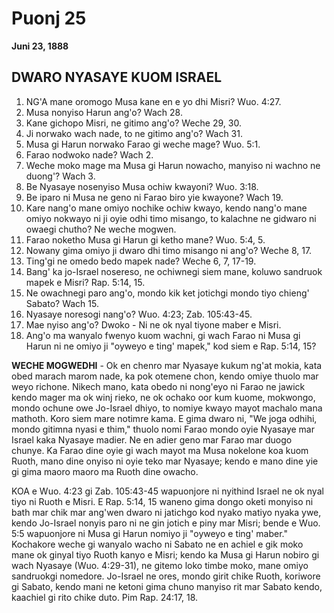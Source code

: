 # Puonj 25
**Juni 23, 1888**

## DWARO NYASAYE KUOM ISRAEL

1. NG'A mane oromogo Musa kane en e yo dhi Misri? Wuo. 4:27.
2. Musa nonyiso Harun ang'o? Wach 28.
3. Kane gichopo Misri, ne gitimo ang'o? Weche 29, 30.
4. Ji norwako wach nade, to ne gitimo ang'o? Wach 31.
5. Musa gi Harun norwako Farao gi weche mage? Wuo. 5:1.
6. Farao nodwoko nade? Wach 2.
7. Weche moko mage ma Musa gi Harun nowacho, manyiso ni wachno ne duong'? Wach 3.
8. Be Nyasaye nosenyiso Musa ochiw kwayoni? Wuo. 3:18.
9. Be iparo ni Musa ne geno ni Farao biro yie kwayone? Wach 19.
10. Kare nang'o mane omiyo nochike ochiw kwayo, kendo nang'o mane omiyo nokwayo ni ji oyie odhi timo misango, to kalachne ne gidwaro ni owaegi chutho? Ne weche mogwen.
11. Farao noketho Musa gi Harun gi ketho mane? Wuo. 5:4, 5.
12. Nowany gima omiyo ji dwaro dhi timo misango ni ang'o? Weche 8, 17.
13. Ting'gi ne omedo bedo mapek nade? Weche 6, 7, 17-19.
14. Bang' ka jo-Israel nosereso, ne ochiwnegi siem mane, koluwo sandruok mapek e Misri? Rap. 5:14, 15.
15. Ne owachnegi paro ang'o, mondo kik ket jotichgi mondo tiyo chieng' Sabato? Wach 15.
16. Nyasaye noresogi nang'o? Wuo. 4:23; Zab. 105:43-45.
17. Mae nyiso ang'o? Dwoko - Ni ne ok nyal tiyone maber e Misri.
18. Ang'o ma wanyalo fwenyo kuom wachni, gi wach Farao ni Musa gi Harun ni ne omiyo ji "oyweyo e ting' mapek," kod siem e Rap. 5:14, 15?

**WECHE MOGWEDHI** - Ok en chenro mar Nyasaye kukum ng'at mokia, kata obed marach marom nade, ka pok otemene chon, kendo omiye thuolo mar weyo richone. Nikech mano, kata obedo ni nong'eyo ni Farao ne jawick kendo mager ma ok winj rieko, ne ok ochako oor kum kuome, mokwongo, mondo ochune owe Jo-Israel dhiyo, to nomiye kwayo mayot machalo mana mathoth. Koro siem mare notimre kama. E gima dwaro ni, "We joga odhihi, mondo gitimna nyasi e thim," thuolo nomi Farao mondo oyie Nyasaye mar Israel kaka Nyasaye madier. Ne en adier geno mar Farao mar duogo chunye. Ka Farao dine oyie gi wach mayot ma Musa nokelone koa kuom Ruoth, mano dine onyiso ni oyie teko mar Nyasaye; kendo e mano dine yie gi gima maoro maoro ma Ruoth dine owacho.

KOA e Wuo. 4:23 gi Zab. 105:43-45 wapuonjore ni nyithind Israel ne ok nyal tiyo ni Ruoth e Misri. E Rap. 5:14, 15 waneno gima dongo oketi monyiso ni bath mar chik mar ang'wen dwaro ni jatichgo kod nyako matiyo nyaka ywe, kendo Jo-Israel nonyis paro ni ne gin jotich e piny mar Misri; bende e Wuo. 5:5 wapuonjore ni Musa gi Harun nomiyo ji "oyweyo e ting' maber." Kochakore weche gi wanyalo wacho ni Sabato ne en achiel e gik moko mane ok ginyal tiyo Ruoth kanyo e Misri; kendo ka Musa gi Harun nobiro gi wach Nyasaye (Wuo. 4:29-31), ne gitemo loko timbe moko, mane omiyo sandruokgi nomedore. Jo-Israel ne ores, mondo girit chike Ruoth, koriwore gi Sabato, kendo mani ne ketoni gima chuno manyiso rit mar Sabato kendo, kaachiel gi rito chike duto. Pim Rap. 24:17, 18.